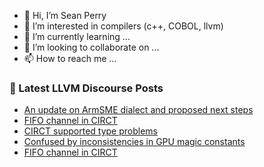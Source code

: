 - 👋 Hi, I’m Sean Perry
- 👀 I’m interested in compilers (c++, COBOL, llvm)
- 🌱 I’m currently learning ...
- 💞️ I’m looking to collaborate on ...
- 📫 How to reach me ...

<!---
s66perry/s66perry is a ✨ special ✨ repository because its `README.md` (this file) appears on your GitHub profile.
You can click the Preview link to take a look at your changes.
--->
### 📕 Latest LLVM Discourse Posts

<!-- DISCOURSE-LLVM:START -->
- [An update on ArmSME dialect and proposed next steps](https://discourse.llvm.org/t/an-update-on-armsme-dialect-and-proposed-next-steps/72036#post_2)
- [FIFO channel in CIRCT](https://discourse.llvm.org/t/fifo-channel-in-circt/71813#post_11)
- [CIRCT supported type problems](https://discourse.llvm.org/t/circt-supported-type-problems/72050#post_1)
- [Confused by inconsistencies in GPU magic constants](https://discourse.llvm.org/t/confused-by-inconsistencies-in-gpu-magic-constants/72041#post_4)
- [FIFO channel in CIRCT](https://discourse.llvm.org/t/fifo-channel-in-circt/71813#post_10)
<!-- DISCOURSE-LLVM:END -->
